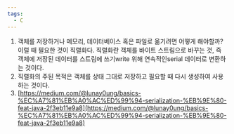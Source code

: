 ```yaml
---
tags:
  - C
---
```



1. 객체를 저장하거나 메모리, 데이터베이스 혹은 파일로 옮기려면 어떻게 해야할까? 이럴 때 필요한 것이 직렬화다. 직렬화란 객체를 바이트 스트림으로 바꾸는 것, 즉 객체에 저장된 데이터를 스트림에 쓰기write 위해 연속적인serial 데이터로 변환하는 것이다.
2. 직렬화의 주된 목적은 객체를 상태 그대로 저장하고 필요할 때 다시 생성하여 사용하는 것이다.
3. [https://medium.com/@lunay0ung/basics-%EC%A7%81%EB%A0%AC%ED%99%94-serialization-%EB%9E%80-feat-java-2f3eb11e9a8](https://medium.com/@lunay0ung/basics-%EC%A7%81%EB%A0%AC%ED%99%94-serialization-%EB%9E%80-feat-java-2f3eb11e9a8)